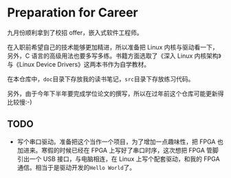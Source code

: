 # Preparation for Career

九月份顺利拿到了校招 offer，嵌入式软件工程师。

在入职前希望自己的技术能够更加精进，所以准备把 Linux 内核与驱动看一下，另外，C 语言的高级用法也要多写多练。书籍方面选取了《深入 Linux 内核架构》与《Linux Device Drivers》这两本书作为自学教材。

在本仓库中，`doc`目录下存放我的读书笔记，`src`目录下存放练习代码。

另外，由于今年下半年要完成学位论文的撰写，所以在过年前这个仓库可能更新得比较慢:-)

## TODO
+ 写个串口驱动。准备把这个当作一个项目，为了增加一点趣味性，把 FPGA 也加进来。寒假的时候已经在 FPGA 上写好了串口时序，这次想把 FPGA 管脚引出一个 USB 接口，与电脑相连，在 Linux 上写个配套驱动，和我的 FPGA 通信。相当于是驱动开发的`Hello World`了。
